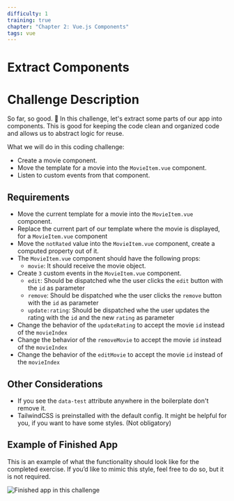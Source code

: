 ```yaml
---
difficulty: 1
training: true
chapter: "Chapter 2: Vue.js Components"
tags: vue
---
```


# Extract Components

# Challenge Description
So far, so good. 💪 In this challenge, let's extract some parts of our app into components. 
This is good for keeping the code clean and organized code and allows us to abstract logic for reuse.

What we will do in this coding challenge:
- Create a movie component.
- Move the template for a movie into the `MovieItem.vue` component.
- Listen to custom events from that component.

## Requirements
- Move the current template for a movie into the `MovieItem.vue` component.
- Replace the current part of our template where the movie is displayed, for a `MovieItem.vue` component
- Move the `notRated` value into the `MovieItem.vue` component, create a computed property out of it.
- The `MovieItem.vue` component should have the following props:
  - `movie`: It should receive the movie object.
- Create `3` custom events in the `MovieItem.vue` component.
  - `edit`: Should be dispatched whe the user clicks the `edit` button with the `id` as parameter
  - `remove`: Should be dispatched whe the user clicks the `remove` button with the `id` as parameter
  - `update:rating`: Should be dispatched whe the user updates the rating with the `id` and the new `rating` as parameter
- Change the behavior of the `updateRating` to accept the movie `id` instead of the `movieIndex`  
- Change the behavior of the `removeMovie` to accept the movie `id` instead of the `movieIndex`  
- Change the behavior of the `editMovie` to accept the movie `id` instead of the `movieIndex`


## Other Considerations

- If you see the `data-test` attribute anywhere in the boilerplate don't remove it.
- TailwindCSS is preinstalled with the default config. It might be helpful for you, if you want to have some styles. (Not obligatory)

## Example of Finished App
This is an example of what the functionality should look like for the completed exercise. If you’d like to mimic this style, feel free to do so, but it is not required.

![Finished app in this challenge](https://i.imgur.com/FwQdY32.gif)
